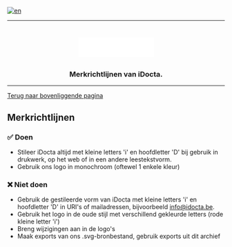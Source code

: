 [![en](https://img.shields.io/badge/lang-en-red.svg)](https://github.com/iDocta/brand-guide/blob/main/dos_and_donts/README.md)

---

<h1 align="center">
    <a href="https://www.idocta.be"><img src="https://raw.githubusercontent.com/iDocta/brand-guide/main/logo/source/light.svg" width="175px" alt="iDocta"></a>
</h1>
 
<h3 align="center">Merkrichtlijnen van iDocta.</h3>

---

[Terug naar bovenliggende pagina](https://github.com/iDocta/brand-guide/README.nl.md)

## Merkrichtlijnen

### :white_check_mark: Doen

- Stileer iDocta altijd met kleine letters 'i' en hoofdletter 'D' bij gebruik in drukwerk, op het web of in een andere leestekstvorm.
- Gebruik ons logo in monochroom (oftewel 1 enkele kleur)

### :x: Niet doen

- Gebruik de gestileerde vorm van iDocta met kleine letters 'i' en hoofdletter 'D' in URI's of mailadressen, bijvoorbeeld info@idocta.be.
- Gebruik het logo in de oude stijl met verschillend gekleurde letters (rode kleine letter 'i')
- Breng wijzigingen aan in de logo's
- Maak exports van ons .svg-bronbestand, gebruik exports uit dit archief